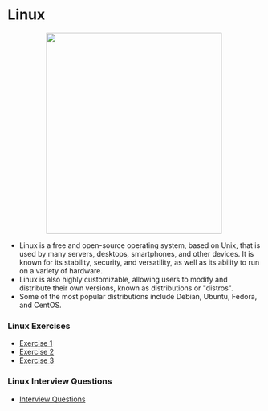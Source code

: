 # Linux
<p align="center">
  <img width="350" height="400" src="https://www.freepnglogos.com/uploads/linux-png/linux-logo-logo-brands-for-0.png">
</p>

- Linux is a free and open-source operating system, based on Unix, that is used by many servers, desktops, smartphones, and other devices. 
It is known for its stability, security, and versatility, as well as its ability to run on a variety of hardware. 
- Linux is also highly customizable, allowing users to modify and distribute their own versions, known as distributions or "distros". 
- Some of the most popular distributions include Debian, Ubuntu, Fedora, and CentOS.

### Linux Exercises

- <a href="https://github.com/houcemeddinechouket/Linux/blob/main/Exercises/Exercise-1.md">Exercise 1</a>
- <a href="https://github.com/houcemeddinechouket/Linux/blob/main/Exercises/Exercise-2.md">Exercise 2</a>
- <a href="https://github.com/houcemeddinechouket/Linux/blob/main/Exercises/Exercise-3.md">Exercise 3</a>
### Linux Interview Questions
- <a href="">Interview Questions</a>
